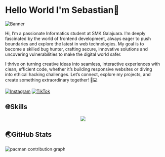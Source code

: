 # Hello World I'm Sebastian👋

![Banner](
https://drive.google.com/file/d/1ec2XonW2535LnWa7ryzPF6ATGwrRU2a7/view?usp=drivesdk)

Hi, I’m a passionate Informatics student at SMK Galajuara. I’m deeply fascinated by the world of frontend development, always eager to push boundaries and explore the latest in web technologies. My goal is to become a skilled bug hunter, crafting secure, innovative solutions and uncovering vulnerabilities to make the digital world safer.

I thrive on turning creative ideas into seamless, interactive experiences with clean, efficient code, whether it’s building responsive websites or diving into ethical hacking challenges. Let’s connect, explore my projects, and create something extraordinary together! 🚀💻

[![Instagram](https://img.shields.io/badge/Instagram-%23E4405F.svg?&style=for-the-badge&logo=instagram&logoColor=white)](https://instagram.com/sebsdv1)
[![TikTok](https://img.shields.io/badge/TikTok-%23000000.svg?&style=for-the-badge&logo=tiktok&logoColor=white)](https://www.tiktok.com/@wbreaksidee)

## 🌐Skills

<p align="center">
  <a href="https://skillicons.dev">
    <img src="https://skillicons.dev/icons?i=js,html,css,py" />
  </a>
</p>

## 🌏GitHub Stats

<!--
<p align="center">
  <img src="https://github-readme-stats.vercel.app/api?username=haerul920&theme=blue_navy&hide_border=false&include_all_commits=true&count_private=false" width="430" />
  <img src="https://nirzak-streak-stats.vercel.app/?user=haerul920&theme=blue_navy&hide_border=false" width="430" />
</p>-->

<picture>
  <source media="(prefers-color-scheme: dark)" srcset="https://raw.githubusercontent.com/sebsdvm/sebsdvm/output/pacman-contribution-graph-dark.svg">
  <source media="(prefers-color-scheme: light)" srcset="https://raw.githubusercontent.com/sebsdvm/sebsdvm/output/pacman-contribution-graph.svg">
  <img alt="pacman contribution graph" src="https://raw.githubusercontent.com/sebsdvm/sebsdvm/output/pacman-contribution-graph.svg">
</picture>

